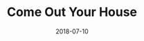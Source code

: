 ---
date: "2018-07-10"
title: Come Out Your House
artist: Lali Puna
songUrl: https://open.spotify.com/track/6SoYzvi682Yk1CkKXD5KYp?si=wMjdpIzQQrmmoLT-QoAL8g
tag: ["workmate"]
---